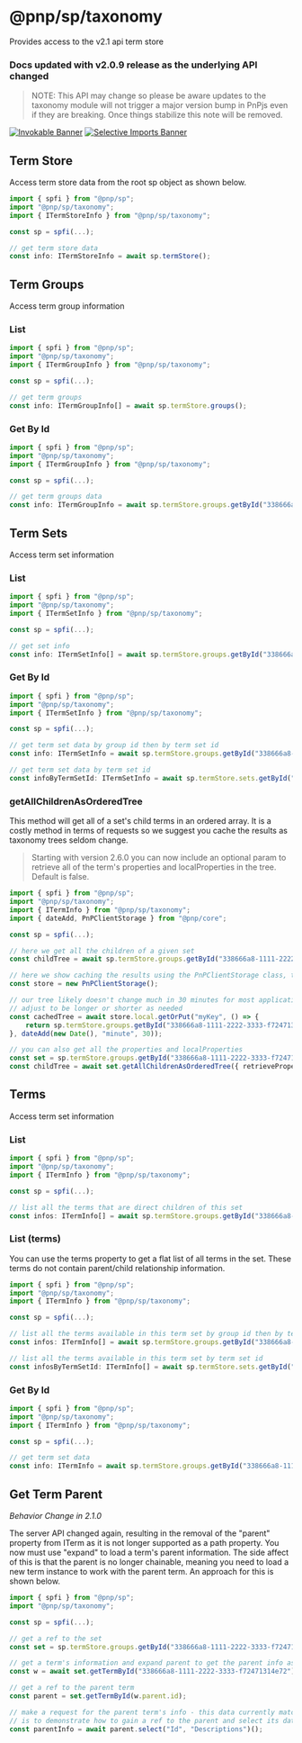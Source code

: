 # @pnp/sp/taxonomy

Provides access to the v2.1 api term store

### Docs updated with v2.0.9 release as the underlying API changed

> NOTE: This API may change so please be aware updates to the taxonomy module will not trigger a major version bump in PnPjs even if they are breaking. Once things stabilize this note will be removed.

[![Invokable Banner](https://img.shields.io/badge/Invokable-informational.svg)](../concepts/invokable.md) [![Selective Imports Banner](https://img.shields.io/badge/Selective%20Imports-informational.svg)](../concepts/selective-imports.md)

## Term Store

Access term store data from the root sp object as shown below.

```TypeScript
import { spfi } from "@pnp/sp";
import "@pnp/sp/taxonomy";
import { ITermStoreInfo } from "@pnp/sp/taxonomy";

const sp = spfi(...);

// get term store data
const info: ITermStoreInfo = await sp.termStore();
```

## Term Groups

Access term group information

### List

```TypeScript
import { spfi } from "@pnp/sp";
import "@pnp/sp/taxonomy";
import { ITermGroupInfo } from "@pnp/sp/taxonomy";

const sp = spfi(...);

// get term groups
const info: ITermGroupInfo[] = await sp.termStore.groups();
```

### Get By Id

```TypeScript
import { spfi } from "@pnp/sp";
import "@pnp/sp/taxonomy";
import { ITermGroupInfo } from "@pnp/sp/taxonomy";

const sp = spfi(...);

// get term groups data
const info: ITermGroupInfo = await sp.termStore.groups.getById("338666a8-1111-2222-3333-f72471314e72")();
```

## Term Sets

Access term set information

### List

```TypeScript
import { spfi } from "@pnp/sp";
import "@pnp/sp/taxonomy";
import { ITermSetInfo } from "@pnp/sp/taxonomy";

const sp = spfi(...);

// get set info
const info: ITermSetInfo[] = await sp.termStore.groups.getById("338666a8-1111-2222-3333-f72471314e72").sets();
```

### Get By Id

```TypeScript
import { spfi } from "@pnp/sp";
import "@pnp/sp/taxonomy";
import { ITermSetInfo } from "@pnp/sp/taxonomy";

const sp = spfi(...);

// get term set data by group id then by term set id
const info: ITermSetInfo = await sp.termStore.groups.getById("338666a8-1111-2222-3333-f72471314e72").sets.getById("338666a8-1111-2222-3333-f72471314e72")();

// get term set data by term set id
const infoByTermSetId: ITermSetInfo = await sp.termStore.sets.getById("338666a8-1111-2222-3333-f72471314e72")();
```

### getAllChildrenAsOrderedTree

This method will get all of a set's child terms in an ordered array. It is a costly method in terms of requests so we suggest you cache the results as taxonomy trees seldom change.

> Starting with version 2.6.0 you can now include an optional param to retrieve all of the term's properties and localProperties in the tree. Default is false.

```TypeScript
import { spfi } from "@pnp/sp";
import "@pnp/sp/taxonomy";
import { ITermInfo } from "@pnp/sp/taxonomy";
import { dateAdd, PnPClientStorage } from "@pnp/core";

const sp = spfi(...);

// here we get all the children of a given set
const childTree = await sp.termStore.groups.getById("338666a8-1111-2222-3333-f72471314e72").sets.getById("338666a8-1111-2222-3333-f72471314e72").getAllChildrenAsOrderedTree();

// here we show caching the results using the PnPClientStorage class, there are many caching libraries and options available
const store = new PnPClientStorage();

// our tree likely doesn't change much in 30 minutes for most applications
// adjust to be longer or shorter as needed
const cachedTree = await store.local.getOrPut("myKey", () => {
    return sp.termStore.groups.getById("338666a8-1111-2222-3333-f72471314e72").sets.getById("338666a8-1111-2222-3333-f72471314e72").getAllChildrenAsOrderedTree();
}, dateAdd(new Date(), "minute", 30));

// you can also get all the properties and localProperties
const set = sp.termStore.groups.getById("338666a8-1111-2222-3333-f72471314e72").sets.getById("338666a8-1111-2222-3333-f72471314e72");
const childTree = await set.getAllChildrenAsOrderedTree({ retrieveProperties: true });
```

## Terms

Access term set information

### List

```TypeScript
import { spfi } from "@pnp/sp";
import "@pnp/sp/taxonomy";
import { ITermInfo } from "@pnp/sp/taxonomy";

const sp = spfi(...);

// list all the terms that are direct children of this set
const infos: ITermInfo[] = await sp.termStore.groups.getById("338666a8-1111-2222-3333-f72471314e72").sets.getById("338666a8-1111-2222-3333-f72471314e72").children();
```

### List (terms)

You can use the terms property to get a flat list of all terms in the set. These terms do not contain parent/child relationship information.

```TypeScript
import { spfi } from "@pnp/sp";
import "@pnp/sp/taxonomy";
import { ITermInfo } from "@pnp/sp/taxonomy";

const sp = spfi(...);

// list all the terms available in this term set by group id then by term set id
const infos: ITermInfo[] = await sp.termStore.groups.getById("338666a8-1111-2222-3333-f72471314e72").sets.getById("338666a8-1111-2222-3333-f72471314e72").terms();

// list all the terms available in this term set by term set id
const infosByTermSetId: ITermInfo[] = await sp.termStore.sets.getById("338666a8-1111-2222-3333-f72471314e72").terms();
```

### Get By Id

```TypeScript
import { spfi } from "@pnp/sp";
import "@pnp/sp/taxonomy";
import { ITermInfo } from "@pnp/sp/taxonomy";

const sp = spfi(...);

// get term set data
const info: ITermInfo = await sp.termStore.groups.getById("338666a8-1111-2222-3333-f72471314e72").sets.getById("338666a8-1111-2222-3333-f72471314e72").getTermById("338666a8-1111-2222-3333-f72471314e72")();
```

## Get Term Parent

_Behavior Change in 2.1.0_

The server API changed again, resulting in the removal of the "parent" property from ITerm as it is not longer supported as a path property. You now must use "expand" to load a term's parent information. The side affect of this is that the parent is no longer chainable, meaning you need to load a new term instance to work with the parent term. An approach for this is shown below.

```TypeScript
import { spfi } from "@pnp/sp";
import "@pnp/sp/taxonomy";

const sp = spfi(...);

// get a ref to the set
const set = sp.termStore.groups.getById("338666a8-1111-2222-3333-f72471314e72").sets.getById("338666a8-1111-2222-3333-f72471314e72");

// get a term's information and expand parent to get the parent info as well
const w = await set.getTermById("338666a8-1111-2222-3333-f72471314e72").expand("parent")();

// get a ref to the parent term
const parent = set.getTermById(w.parent.id);

// make a request for the parent term's info - this data currently match the results in the expand call above, but this
// is to demonstrate how to gain a ref to the parent and select its data
const parentInfo = await parent.select("Id", "Descriptions")();
```

